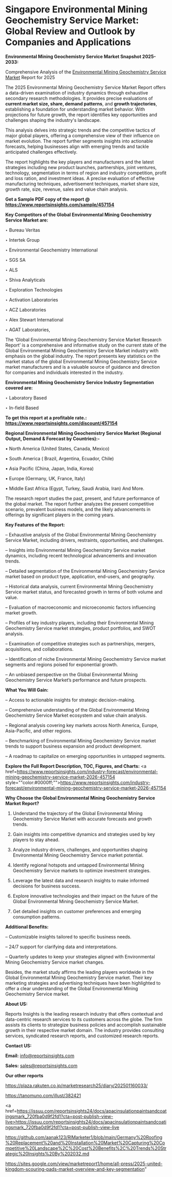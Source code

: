 # Singapore Environmental Mining Geochemistry Service Market: Global Review and Outlook by Companies and Applications

<strong>Environmental Mining Geochemistry Service Market Snapshot 2025-2033:</strong>

Comprehensive Analysis of the <a href=https://www.reportsinsights.com/sample/457154>Environmental Mining Geochemistry Service Market</a> Report for 2025

The 2025 Environmental Mining Geochemistry Service Market Report offers a data-driven examination of industry dynamics through exhaustive secondary research methodologies. It provides precise evaluations of <strong>current market size, share, demand patterns</strong>, and <strong>growth trajectories</strong>, establishing a foundation for understanding market behavior. With projections for future growth, the report identifies key opportunities and challenges shaping the industry's landscape.

This analysis delves into strategic trends and the competitive tactics of major global players, offering a comprehensive view of their influence on market evolution. The report further segments insights into actionable forecasts, helping businesses align with emerging trends and tackle anticipated challenges effectively.

The report highlights the key players and manufacturers and the latest strategies including new product launches, partnerships, joint ventures, technology, segmentation in terms of region and industry competition, profit and loss ration, and investment ideas. A precise evaluation of effective manufacturing techniques, advertisement techniques, market share size, growth rate, size, revenue, sales and value chain analysis.

<strong>Get a Sample PDF copy of the report @ <a href=https://www.reportsinsights.com/sample/457154 style=color:#0000ff;>https://www.reportsinsights.com/sample/457154</a></strong>

<strong>Key Competitors of the Global Environmental Mining Geochemistry Service Market are:</strong>

‣ Bureau Veritas

‣ Intertek Group

‣ Environmental Geochemistry International

‣ SGS SA

‣ ALS

‣ Shiva Analyticals

‣ Exploration Technologies

‣ Activation Laboratories

‣ ACZ Laboratories

‣ Alex Stewart International

‣ AGAT Laboratories,

The ‘Global Environmental Mining Geochemistry Service Market Research Report’ is a comprehensive and informative study on the current state of the Global Environmental Mining Geochemistry Service Market industry with emphasis on the global industry. The report presents key statistics on the market status of the global Environmental Mining Geochemistry Service market manufacturers and is a valuable source of guidance and direction for companies and individuals interested in the industry.

<strong>Environmental Mining Geochemistry Service Industry Segmentation covered are:</strong>

‣ Laboratory Based

‣ In-field Based

<strong>To get this report at a profitable rate.: <a href=https://www.reportsinsights.com/discount/457154 style=color:#0000ff;>https://www.reportsinsights.com/discount/457154</a></strong>

<strong>Regional Environmental Mining Geochemistry Service Market (Regional Output, Demand &amp; Forecast by Countries):-</strong>

• North America (United States, Canada, Mexico)

• South America ( Brazil, Argentina, Ecuador, Chile)

• Asia Pacific (China, Japan, India, Korea)

• Europe (Germany, UK, France, Italy)

• Middle East Africa (Egypt, Turkey, Saudi Arabia, Iran) And More.

The research report studies the past, present, and future performance of the global market. The report further analyzes the present competitive scenario, prevalent business models, and the likely advancements in offerings by significant players in the coming years.

<strong>Key Features of the Report:</strong>

– Exhaustive analysis of the Global Environmental Mining Geochemistry Service Market, including drivers, restraints, opportunities, and challenges.

– Insights into Environmental Mining Geochemistry Service market dynamics, including recent technological advancements and innovation trends.

– Detailed segmentation of the Environmental Mining Geochemistry Service market based on product type, application, end-users, and geography.

– Historical data analysis, current Environmental Mining Geochemistry Service market status, and forecasted growth in terms of both volume and value.

– Evaluation of macroeconomic and microeconomic factors influencing market growth.

– Profiles of key industry players, including their Environmental Mining Geochemistry Service market strategies, product portfolios, and SWOT analysis.

– Examination of competitive strategies such as partnerships, mergers, acquisitions, and collaborations.

– Identification of niche Environmental Mining Geochemistry Service market segments and regions poised for exponential growth.

– An unbiased perspective on the Global Environmental Mining Geochemistry Service Market’s performance and future prospects.

<strong>What You Will Gain:</strong>

– Access to actionable insights for strategic decision-making.

– Comprehensive understanding of the Global Environmental Mining Geochemistry Service Market ecosystem and value chain analysis.

– Regional analysis covering key markets across North America, Europe, Asia-Pacific, and other regions.

– Benchmarking of Environmental Mining Geochemistry Service market trends to support business expansion and product development.

– A roadmap to capitalize on emerging opportunities in untapped segments.

<strong>Explore the Full Report Description, TOC, Figures, and Charts:</strong>
<a href=https://www.reportsinsights.com/industry-forecast/environmental-mining-geochemistry-service-market-2026-457154 style=""color:#0000ff;"">https://www.reportsinsights.com/industry-forecast/environmental-mining-geochemistry-service-market-2026-457154</a>

<strong>Why Choose the Global Environmental Mining Geochemistry Service Market Report?</strong>

1. Understand the trajectory of the Global Environmental Mining Geochemistry Service Market with accurate forecasts and growth trends.

2. Gain insights into competitive dynamics and strategies used by key players to stay ahead.

3. Analyze industry drivers, challenges, and opportunities shaping Environmental Mining Geochemistry Service market potential.

4. Identify regional hotspots and untapped Environmental Mining Geochemistry Service markets to optimize investment strategies.

5. Leverage the latest data and research insights to make informed decisions for business success.

6. Explore innovative technologies and their impact on the future of the Global Environmental Mining Geochemistry Service Market.

7. Get detailed insights on customer preferences and emerging consumption patterns.

<strong>Additional Benefits:</strong>

– Customizable insights tailored to specific business needs.

– 24/7 support for clarifying data and interpretations.

– Quarterly updates to keep your strategies aligned with Environmental Mining Geochemistry Service market changes.

Besides, the market study affirms the leading players worldwide in the Global Environmental Mining Geochemistry Service market. Their key marketing strategies and advertising techniques have been highlighted to offer a clear understanding of the Global Environmental Mining Geochemistry Service market.

<strong><strong>About US</strong>:</strong>

Reports Insights is the leading research industry that offers contextual and data-centric research services to its customers across the globe. The firm assists its clients to strategize business policies and accomplish sustainable growth in their respective market domain. The industry provides consulting services, syndicated research reports, and customized research reports.

<strong>Contact US:</strong>

<p class=><b>Email:</b> <a href=mailto:info@reportsinsights.com>info@reportsinsights.com</a></p>
<p class=><b>Sales:</b> <a href=mailto:sales@reportsinsights.com>sales@reportsinsights.com</a></p>

<strong>Our other reports</strong>

<a href=https://plaza.rakuten.co.jp/marketresearch25/diary/202501160033/>https://plaza.rakuten.co.jp/marketresearch25/diary/202501160033/</a>

<a href=https://tanomuno.com/illust/382421>https://tanomuno.com/illust/382421</a>

<a href=https://issuu.com/reportsinsights24/docs/apacinsulationpaintsandcoatingsmark_720fba0d9f2fd1?cta=post-publish-view-live>https://issuu.com/reportsinsights24/docs/apacinsulationpaintsandcoatingsmark_720fba0d9f2fd1?cta=post-publish-view-live</a>

<a href=https://github.com/aanak123/RIMarketer1/blob/main/Germany%20Roofing%20Replacement%20and%20Installation%20Market%20Capturing%20Competitive%20Landscape%2C%20Cost%20Benefits%2C%20Trends%20Strategic%20Insights%20By%202032.md>https://github.com/aanak123/RIMarketer1/blob/main/Germany%20Roofing%20Replacement%20and%20Installation%20Market%20Capturing%20Competitive%20Landscape%2C%20Cost%20Benefits%2C%20Trends%20Strategic%20Insights%20By%202032.md</a>

<a href=https://sites.google.com/view/marketreport1/home/all-press/2025-united-kingdom-scouring-pads-market-overview-and-key-segmentation>https://sites.google.com/view/marketreport1/home/all-press/2025-united-kingdom-scouring-pads-market-overview-and-key-segmentation</a>"
